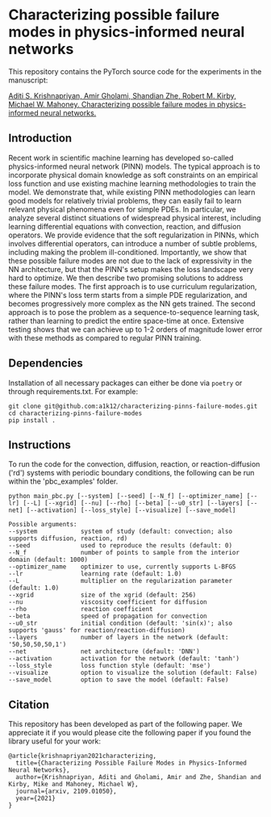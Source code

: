 # Characterizing possible failure modes in physics-informed neural networks

This repository contains the PyTorch source code for the experiments in the manuscript:

[Aditi S. Krishnapriyan, Amir Gholami, Shandian Zhe, Robert M. Kirby, Michael W. Mahoney. Characterizing possible failure modes in physics-informed neural networks.](https://arxiv.org/abs/2109.01050)

## Introduction

Recent work in scientific machine learning has developed so-called physics-informed neural network (PINN) models. The typical approach is to incorporate physical domain knowledge as soft constraints on an empirical loss function and use existing machine learning methodologies to train the model. We demonstrate that, while existing PINN methodologies can learn good models for relatively trivial problems, they can easily fail to learn relevant physical phenomena even for simple PDEs. In particular, we analyze several distinct situations of widespread physical interest, including learning differential equations with convection, reaction, and diffusion operators. We provide evidence that the soft regularization in PINNs, which involves differential operators, can introduce a number of subtle problems, including making the problem ill-conditioned. Importantly, we show that these possible failure modes are not due to the lack of expressivity in the NN architecture, but that the PINN's setup makes the loss landscape very hard to optimize. We then describe two promising solutions to address these failure modes. The first approach is to use curriculum regularization, where the PINN's loss term starts from a simple PDE regularization, and becomes progressively more complex as the NN gets trained. The second approach is to pose the problem as a sequence-to-sequence learning task, rather than learning to predict the entire space-time at once. Extensive testing shows that we can achieve up to 1-2 orders of magnitude lower error with these methods as compared to regular PINN training.

## Dependencies

Installation of all necessary packages can either be done via `poetry` or through requirements.txt. For example:

```
git clone git@github.com:a1k12/characterizing-pinns-failure-modes.git
cd characterizing-pinns-failure-modes
pip install .
```

## Instructions

To run the code for the convection, diffusion, reaction, or reaction-diffusion ('rd') systems with periodic boundary conditions, the following can be run within the 'pbc_examples' folder.

```
python main_pbc.py [--system] [--seed] [--N_f] [--optimizer_name] [--lr] [--L] [--xgrid] [--nu] [--rho] [--beta] [--u0_str] [--layers] [--net] [--activation] [--loss_style] [--visualize] [--save_model]

Possible arguments:
--system            system of study (default: convection; also supports diffusion, reaction, rd)
--seed              used to reproduce the results (default: 0)
--N_f               number of points to sample from the interior domain (default: 1000)
--optimizer_name    optimizer to use, currently supports L-BFGS
--lr                learning rate (default: 1.0)
--L                 multiplier on the regularization parameter (default: 1.0)
--xgrid             size of the xgrid (default: 256)
--nu                viscosity coefficient for diffusion
--rho               reaction coefficient
--beta              speed of propagation for convection
--u0_str            initial condition (default: 'sin(x)'; also supports 'gauss' for reaction/reaction-diffusion)
--layers            number of layers in the network (default: '50,50,50,50,1')
--net               net architecture (default: 'DNN')
--activation        activation for the network (default: 'tanh')
--loss_style        loss function style (default: 'mse')
--visualize         option to visualize the solution (default: False)
--save_model        option to save the model (default: False)
```

## Citation
This repository has been developed as part of the following paper. We appreciate it if you would please cite the following paper if you found the library useful for your work:

```text
@article{krishnapriyan2021characterizing,
  title={Characterizing Possible Failure Modes in Physics-Informed Neural Networks},
  author={Krishnapriyan, Aditi and Gholami, Amir and Zhe, Shandian and Kirby, Mike and Mahoney, Michael W},
  journal={arxiv, 2109.01050},
  year={2021}
}
```
